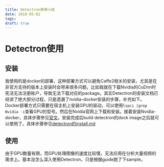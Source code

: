 ```yaml
---
title: Detectron使用小结
date: 2018-05-02
tags:
draft: true
---
```


# Detectron使用

## 安装

我使用的是docker的部署，这种部署方式可以避免Caffe2相关的安装，尤其是在非官方支持的版本上安装时会带来很多问题。比如我就在下载Nvidia的CuDnn时死活无法注册账户，导致无法下载对应的package。其实Detectron的安装文档已经讲了绝大部分过程，只是遗漏了nvidia-docker安装的步骤，补充如下。
Docker部署方式只需要在宿主机上安装GPU的驱动，可以使用`lspci |grep Nvidia -i`查看GPU的型号。然后在Nvidia官网上下载和安装。接着安装Nvidia-docker，具体步骤参见[官文](https://github.com/NVIDIA/nvidia-docker)。安装完成后build detectron的dock image之后就可以使用了。具体步骤参见[detectron的install.md](https://github.com/facebookresearch/Detectron/blob/master/INSTALL.md)

## 使用

由于GPU数量有限，而GPU处理图像的速度比较慢，无法应用在分析大量视频的需求上。基本没怎么深入使用Detectron，只是根据guide跑了下sample。
